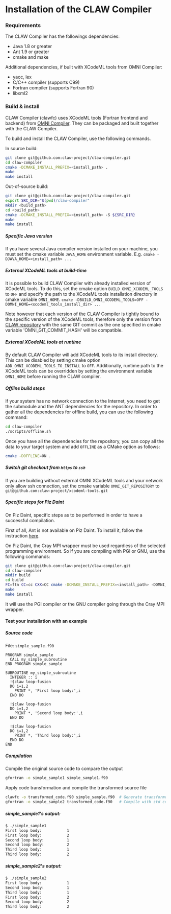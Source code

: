 # Installation of the CLAW Compiler

### Requirements

The CLAW Compiler has the followings dependencies:
* Java 1.8 or greater
* Ant 1.9 or greater
* cmake and make

Additional dependencies, if built with XCodeML tools from OMNI Compiler: 
* yacc, lex
* C/C++ compiler (supports C99)
* Fortran compiler (supports Fortran 90)
* libxml2



### Build & install

CLAW Compiler (clawfc) uses XCodeML tools (Fortran frontend and backend) from [OMNI Compiler](http://www.omni-compiler.org).
They can be packaged and built together with the CLAW Compiler.


To build and install the CLAW Compiler, use the following commands.

In source build:
```bash
git clone git@github.com:claw-project/claw-compiler.git
cd claw-compiler
cmake -DCMAKE_INSTALL_PREFIX=<install_path> .
make
make install
```

Out-of-source build:
```bash
git clone git@github.com:claw-project/claw-compiler.git
export SRC_DIR="$(pwd)/claw-compiler"
mkdir <build_path>
cd <build_path>
cmake -DCMAKE_INSTALL_PREFIX=<install_path> -S ${SRC_DIR}
make
make install
```

##### Specific Java version
If you have several Java compiler version installed on your machine, you must
set the cmake variable `JAVA_HOME` environment variable. E.g. 
```cmake -DJAVA_HOME=<install_path> ... ```

##### External XCodeML tools at build-time
It is possible to build CLAW Compiler with already installed version of XCodeML tools. To do this, 
set the cmake option `BUILD_OMNI_XCODEML_TOOLS` to `OFF` and specify the path to the XCodeML tools installation 
directory in cmake variable `OMNI_HOME`.
```cmake -DBUILD_OMNI_XCODEML_TOOLS=OFF -DOMNI_HOME=<xcodeml_tools_install_dir> ... ```

Note however that each version of the CLAW Compiler is tightly bound to the specific version of the XCodeML tools, 
therefore only the version from [CLAW repository](https://github.com/claw-project/xcodeml-tools) with the same GIT commit
as the one specified in cmake variable 'OMNI_GIT_COMMIT_HASH' will be compatible.

##### External XCodeML tools at runtime
By default CLAW Compiler will add XCodeML tools to its install directory. This can be disabled by setting cmake 
option `ADD_OMNI_XCODEML_TOOLS_TO_INSTALL` to `OFF`. Additionally, runtime path to the XCodeML tools can be overridden
by setting the environment variable `OMNI_HOME` before running the CLAW compiler.

##### Offline build steps
If your system has no network connection to the Internet, you need to get the
submodule and the ANT dependencies for the repository. In order to gather all
the dependencies for offline build, you can use the following command:

```bash
cd claw-compiler
./scripts/offline.sh
```

Once you have all the dependencies for the repository, you can copy all the data
to your target system and add `OFFLINE` as a CMake option as follows:

```bash
cmake -DOFFLINE=ON .
```

##### Switch git checkout from `https` to `ssh`
If you are building without external OMNI XCodeML tools and your network only allow ssh connection, set the cmake 
variable `OMNI_GIT_REPOSITORY` to `git@github.com:claw-project/xcodeml-tools.git`

##### Specific steps for Piz Daint
On Piz Daint, specific steps as to be performed in order to have a successful
compilation.

First of all, Ant is not available on Piz Daint. To install it, follow the
instruction [here](./INSTALL_Ant.md).

On Piz Daint, the Cray MPI wrapper must be used regardless of the selected
programming environment. So if you are compiling with PGI or GNU, use the
following commands:

```bash
git clone git@github.com:claw-project/claw-compiler.git
cd claw-compiler
mkdir build
cd build
FC=ftn CC=cc CXX=CC cmake -DCMAKE_INSTALL_PREFIX=<install_path> -DOMNI_MPI_FC="MPI_FC=ftn" -DOMNI_MPI_CC="MPI_CC=cc" ..
make
make install
```

It will use the PGI compiler or the GNU compiler going through the Cray MPI
wrapper.


#### Test your installation with an example
##### Source code
File: `simple_sample.f90`
```Fortran
PROGRAM simple_sample
  CALL my_simple_subroutine
END PROGRAM simple_sample

SUBROUTINE my_simple_subroutine
  INTEGER :: i
  !$claw loop-fusion
  DO i=1,2
    PRINT *, 'First loop body:',i
  END DO

  !$claw loop-fusion
  DO i=1,2
    PRINT *, 'Second loop body:',i
  END DO

  !$claw loop-fusion
  DO i=1,2
    PRINT *, 'Third loop body:',i
  END DO
END
```

##### Compilation
Compile the original source code to compare the output
```bash
gfortran -o simple_sample1 simple_sample1.f90
```

Apply code transformation and compile the transformed source file
```bash
clawfc -o transformed_code.f90 simple_sample.f90  # Generate transformed_code
gfortran -o simple_sample2 transformed_code.f90   # Compile with std compiler
```

##### simple_sample1's output:
```bash
$ ./simple_sample1
First loop body:           1
First loop body:           2
Second loop body:          1
Second loop body:          2
Third loop body:           1
Third loop body:           2
```

##### simple_sample2's output:
```bash
$ ./simple_sample2
First loop body:           1
Second loop body:          1
Third loop body:           1
First loop body:           2
Second loop body:          2
Third loop body:           2
```

